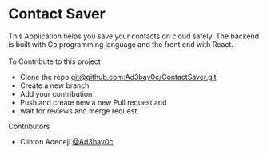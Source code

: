 # Contact Saver
This Application helps you save your contacts on cloud safely.
The backend is built with Go programming language and the
front end with React. <br>
<br>
To Contribute to this project
- Clone the repo [git@github.com:Ad3bay0c/ContactSaver.git](git@github.com:Ad3bay0c/ContactSaver.git)
- Create a new branch
- Add your contribution 
- Push and create new a new Pull request and
- wait for reviews and merge request

Contributors
- Clinton Adedeji [@Ad3bay0c](https://github/Ad3bay0c)